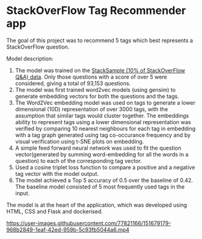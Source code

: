 # StackOverFlow Tag Recommender app
The goal of this project was to recommend 5 tags which best represents a StackOverFlow question.

Model description:
1. The model was trained on the [StackSample (10% of StackOverFlow Q&A) data](https://www.kaggle.com/stackoverflow/stacksample). Only those questions with a score of over 5 were considered, giving a total of 93,153 questions. 
2. The model was first trained word2vec models (using gensim) to generate embedding vectors for both the questions and the tags.
3. The Word2Vec embedding model was used on tags to generate a lower dimensional (10D) representation of over 3000 tags, with the assumption that similar tags would cluster together. The embeddings ability to represent tags using a lower dimensional representation was verified by comparing 
10 nearest neighbours for each tag in embedding with a tag graph generated using tag co-occurance frequency and by visual verification using t-SNE plots on embedding.
4. A simple feed forward neural network was used to fit the question vector(generated by summing word-embedding for all the words in a question) to each of the corresponding tag vector.
5. Used a cosine triplet loss function to compare a positive and a negative tag vector with the model output.
6. The model achieved a Top 5 accuracy of 0.5 over the baseline of 0.42. The baseline model consisted of 5 most frequently used tags in the input.

The model is at the heart of the application, which was developed using HTML, CSS and Flask and dockerised. 


https://user-images.githubusercontent.com/77821166/151679179-968b2849-1eaf-42ed-959b-5c93fb5044a6.mp4

